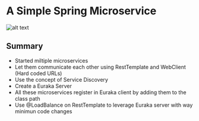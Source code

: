 # A Simple Spring Microservice

![alt text](https://pbs.twimg.com/media/FXIAb_NUUAAzc5R?format=jpg&name=small)

## Summary
- Started miltiple microservices
- Let them communicate each other using RestTemplate and WebClient (Hard coded URLs)
- Use the concept of Service Discovery
- Create a Euraka Server
- All these microservices register in Euraka client by adding them to the class path
- Use @LoadBalance on RestTemplate to leverage Euraka server with way minimun code changes 
